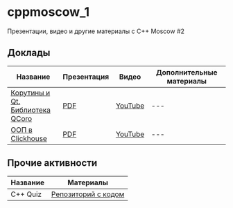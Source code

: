# cppmoscow_1

Презентации, видео и другие материалы с C++ Moscow #2

## Доклады

| Название | Презентация | Видео | Дополнительные материалы |
| -------- | ----------- | ----- | ------------------------ |
| [Корутины и Qt.<br/>Библиотека QCoro](https://github.com/cppmoscow/Qt_coroutines) | [PDF]() | [YouTube]() | --- |
| [ООП в Clickhouse](https://github.com/cppmoscow/clickhouse_patterns) | [PDF]() | [YouTube]() | --- |

## Прочие активности

| Название | Материалы |
| -------- | --------- |
| C++ Quiz | [Репозиторий с кодом](https://github.com/cppmoscow/quiz_snippets_1) |

